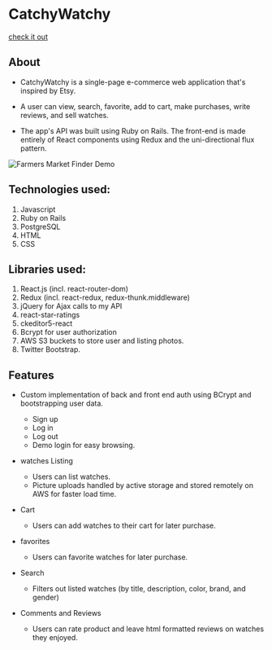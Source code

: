 # CatchyWatchy
[check it out](https://catchywatchy.herokuapp.com/)

## About  
- CatchyWatchy is a single-page e-commerce web application that's inspired by Etsy. 
- A user can view, search, favorite, add to cart, make purchases, write reviews, and sell watches.

- The app's API was built using Ruby on Rails. The front-end is made entirely of React components using Redux and the uni-directional flux pattern.

![Farmers Market Finder Demo](readme/demoGIF/2nd_capture.gif)

## Technologies used:
1. Javascript
2. Ruby on Rails
3. PostgreSQL
4. HTML
5. CSS

## Libraries used:

1. React.js (incl. react-router-dom)
2. Redux (incl. react-redux, redux-thunk.middleware)
3. jQuery for Ajax calls to my API
4. react-star-ratings
5. ckeditor5-react
6. Bcrypt for user authorization
7. AWS S3 buckets to store user and listing photos.
8. Twitter Bootstrap.

## Features
- Custom implementation of back and front end auth using BCrypt and bootstrapping user data.
    - Sign up
    - Log in
    - Log out
    - Demo login for easy browsing.
- watches Listing
  - Users can list watches.
  - Picture uploads handled by active storage and stored remotely on AWS for faster load time.

- Cart  
    - Users can add watches to their cart for later purchase.
- favorites  
    - Users can favorite watches for later purchase.

- Search

  - Filters out listed watches (by title, description, color, brand, and gender)

- Comments and Reviews

  - Users can rate product and leave html formatted reviews on watches they enjoyed.